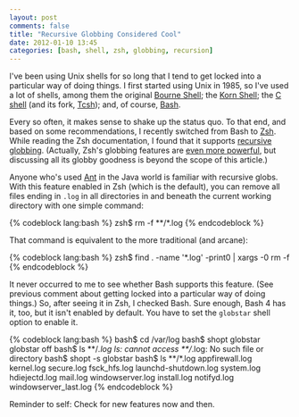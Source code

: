 ```yaml
---
layout: post
comments: false
title: "Recursive Globbing Considered Cool"
date: 2012-01-10 13:45
categories: [bash, shell, zsh, globbing, recursion]
---
```


I've been using Unix shells for so long that I tend to get locked into a
particular way of doing things. I first started using Unix in 1985, so I've
used a lot of shells, among them the original [Bourne Shell][]; the
[Korn Shell][]; the [C shell][] (and its fork, [Tcsh][]); and, of course,
[Bash][].

Every so often, it makes sense to shake up the status quo. To that end, and
based on some recommendations, I recently switched from Bash to [Zsh][]. While
reading the Zsh documentation, I found that it supports [recursive globbing][].
(Actually, Zsh's globbing features are [even more powerful][], but discussing
all its globby goodness is beyond the scope of this article.)

Anyone who's used [Ant][] in the Java world is familiar with recursive globs.
With this feature enabled in Zsh (which is the default), you can remove all
files ending in `.log` in all directories in and beneath the current working
directory with one simple command:

{% codeblock lang:bash %}
zsh$ rm -f **/*.log
{% endcodeblock %}

That command is equivalent to the more traditional (and arcane):

{% codeblock lang:bash %}
zsh$ find . -name '*.log' -print0 | xargs -0 rm -f
{% endcodeblock %}

It never occurred to me to see whether Bash supports this feature. (See
previous comment about getting locked into a particular way of doing things.)
So, after seeing it in Zsh, I checked Bash.  Sure enough, Bash 4 has it, too,
but it isn't enabled by default. You have to set the `globstar` shell option to
enable it.

{% codeblock lang:bash %}
bash$ cd /var/log
bash$ shopt globstar
globstar        off
bash$ ls **/*.log
ls: cannot access **/*.log: No such file or directory
bash$ shopt -s globstar
bash$ ls **/*.log
appfirewall.log  kernel.log            secure.log
fsck_hfs.log     launchd-shutdown.log  system.log
hdiejectd.log    mail.log              windowserver.log
install.log      notifyd.log           windowserver_last.log
{% endcodeblock %}

Reminder to self: Check for new features now and then.

[Zsh]: http://www.zsh.org/
[Bash]: http://www.gnu.org/software/bash/
[Ant]: http://ant.apache.org/
[Bourne Shell]: http://en.wikipedia.org/wiki/Bourne_shell
[Korn Shell]: http://www.kornshell.org/
[C Shell]: http://en.wikipedia.org/wiki/C_shell
[Tcsh]: http://www.tcsh.org/
[recursive globbing]: http://lorenzod8n.wordpress.com/2007/05/10/recursive-globbing-in-zsh/
[even more powerful]: http://linuxshellaccount.blogspot.com/2008/07/fancy-globbing-with-zsh-on-linux-and.html
